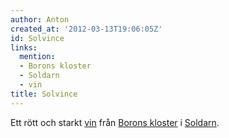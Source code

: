 ```yaml
---
author: Anton
created_at: '2012-03-13T19:06:05Z'
id: Solvince
links:
  mention:
  - Borons kloster
  - Soldarn
  - vin
title: Solvince
---
```


Ett rött och starkt [vin] från [Borons kloster] i [Soldarn].

  [vin]: vin
  [Borons kloster]: Borons_kloster
  [Soldarn]: Soldarn
